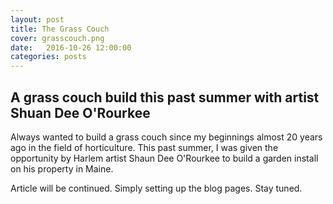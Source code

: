 ```yaml
---
layout: post
title: The Grass Couch
cover: grasscouch.png
date:   2016-10-26 12:00:00
categories: posts
---
```


## A grass couch build this past summer with artist Shuan Dee O'Rourkee

Always wanted to build a grass couch since my beginnings almost 20 years
ago in the field of horticulture. This past summer, I was given the opportunity
by Harlem artist Shaun Dee O'Rourkee to build a garden install on his 
property in Maine. 

Article will be continued. Simply setting up the blog pages. Stay tuned. 
